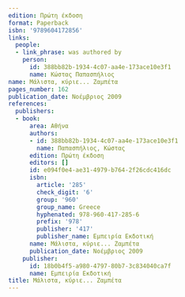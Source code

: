 ```yaml
---
edition: Πρώτη έκδοση
format: Paperback
isbn: '9789604172856'
links:
  people:
  - link_phrase: was authored by
    person:
      id: 388bb82b-1934-4c07-aa4e-173ace10e3f1
      name: Κώστας Παπασπήλιος
name: Μάλιστα, κύριε... Ζαμπέτα
pages_number: 162
publication_date: Νοέμβριος 2009
references:
  publishers:
  - book:
      area: Αθήνα
      authors:
      - id: 388bb82b-1934-4c07-aa4e-173ace10e3f1
        name: Παπασπήλιος, Κώστας
      edition: Πρώτη έκδοση
      editors: []
      id: e094f0e4-ae31-4979-b764-2f26cdc416dc
      isbn:
        article: '285'
        check_digit: '6'
        group: '960'
        group_name: Greece
        hyphenated: 978-960-417-285-6
        prefix: '978'
        publisher: '417'
        publisher_name: Εμπειρία Εκδοτική
      name: Μάλιστα, κύριε... Ζαμπέτα
      publication_date: Νοέμβριος 2009
    publisher:
      id: 18b0b4f5-a980-4797-80b7-3c834040ca7f
      name: Εμπειρία Εκδοτική
title: Μάλιστα, κύριε... Ζαμπέτα
---
```



